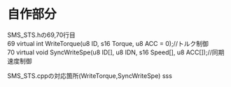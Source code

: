 # 自作部分
SMS_STS.hの69,70行目  
69 virtual int WriteTorque(u8 ID, s16 Torque, u8 ACC = 0);//トルク制御  
70 virtual void SyncWriteSpe(u8 ID[], u8 IDN, s16 Speed[], u8 ACC[]);//同期速度制御

SMS_STS.cppの対応箇所(WriteTorque,SyncWriteSpe)
sss